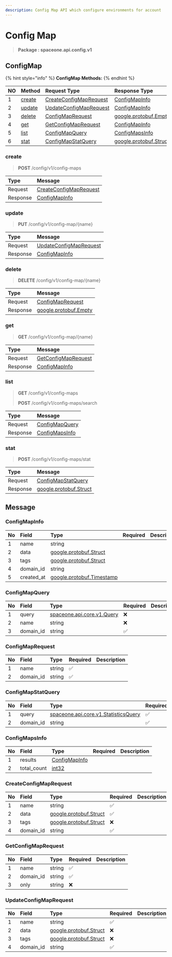 ```yaml
---
description: Config Map API which configure environments for account
---
```


# Config Map

> **Package : spaceone.api.config.v1**

## ConfigMap

{% hint style="info" %}
**ConfigMap Methods:**
{% endhint %}

| NO | Method | Request Type | Response Type | Description |
| :--- | :--- | :--- | :--- | :--- |
| 1 | [create](https://github.com/spaceone-dev/api-doc/tree/709a9f739008ac01f9038b4950fc11b1f3d05742/config/v1/Config-map.md#create) | [CreateConfigMapRequest](https://github.com/spaceone-dev/api-doc/tree/709a9f739008ac01f9038b4950fc11b1f3d05742/config/v1/Config-map.md#createconfigmaprequest) | [ConfigMapInfo](https://github.com/spaceone-dev/api-doc/tree/709a9f739008ac01f9038b4950fc11b1f3d05742/config/v1/Config-map.md#configmapinfo) |  |
| 2 | [update](https://github.com/spaceone-dev/api-doc/tree/709a9f739008ac01f9038b4950fc11b1f3d05742/config/v1/Config-map.md#update) | [UpdateConfigMapRequest](https://github.com/spaceone-dev/api-doc/tree/709a9f739008ac01f9038b4950fc11b1f3d05742/config/v1/Config-map.md#updateconfigmaprequest) | [ConfigMapInfo](https://github.com/spaceone-dev/api-doc/tree/709a9f739008ac01f9038b4950fc11b1f3d05742/config/v1/Config-map.md#configmapinfo) |  |
| 3 | [delete](https://github.com/spaceone-dev/api-doc/tree/709a9f739008ac01f9038b4950fc11b1f3d05742/config/v1/Config-map.md#delete) | [ConfigMapRequest](https://github.com/spaceone-dev/api-doc/tree/709a9f739008ac01f9038b4950fc11b1f3d05742/config/v1/Config-map.md#configmaprequest) | [google.protobuf.Empty](https://github.com/protocolbuffers/protobuf/blob/master/src/google/protobuf/empty.proto) |  |
| 4 | [get](https://github.com/spaceone-dev/api-doc/tree/709a9f739008ac01f9038b4950fc11b1f3d05742/config/v1/Config-map.md#get) | [GetConfigMapRequest](https://github.com/spaceone-dev/api-doc/tree/709a9f739008ac01f9038b4950fc11b1f3d05742/config/v1/Config-map.md#getconfigmaprequest) | [ConfigMapInfo](https://github.com/spaceone-dev/api-doc/tree/709a9f739008ac01f9038b4950fc11b1f3d05742/config/v1/Config-map.md#configmapinfo) |  |
| 5 | [list](https://github.com/spaceone-dev/api-doc/tree/709a9f739008ac01f9038b4950fc11b1f3d05742/config/v1/Config-map.md#list) | [ConfigMapQuery](https://github.com/spaceone-dev/api-doc/tree/709a9f739008ac01f9038b4950fc11b1f3d05742/config/v1/Config-map.md#configmapquery) | [ConfigMapsInfo](https://github.com/spaceone-dev/api-doc/tree/709a9f739008ac01f9038b4950fc11b1f3d05742/config/v1/Config-map.md#configmapsinfo) |  |
| 6 | [stat](https://github.com/spaceone-dev/api-doc/tree/709a9f739008ac01f9038b4950fc11b1f3d05742/config/v1/Config-map.md#stat) | [ConfigMapStatQuery](https://github.com/spaceone-dev/api-doc/tree/709a9f739008ac01f9038b4950fc11b1f3d05742/config/v1/Config-map.md#configmapstatquery) | [google.protobuf.Struct](https://github.com/protocolbuffers/protobuf/blob/master/src/google/protobuf/struct.proto) |  |

### 

### create

> **POST** /config/v1/config-maps

| Type | Message |
| :--- | :--- |
| Request | [CreateConfigMapRequest](https://github.com/spaceone-dev/api-doc/tree/709a9f739008ac01f9038b4950fc11b1f3d05742/config/v1/Config-map.md#createconfigmaprequest) |
| Response | [ConfigMapInfo](https://github.com/spaceone-dev/api-doc/tree/709a9f739008ac01f9038b4950fc11b1f3d05742/config/v1/Config-map.md#configmapinfo) |

### 

### update

> **PUT** /config/v1/config-map/{name}

| Type | Message |
| :--- | :--- |
| Request | [UpdateConfigMapRequest](https://github.com/spaceone-dev/api-doc/tree/709a9f739008ac01f9038b4950fc11b1f3d05742/config/v1/Config-map.md#updateconfigmaprequest) |
| Response | [ConfigMapInfo](https://github.com/spaceone-dev/api-doc/tree/709a9f739008ac01f9038b4950fc11b1f3d05742/config/v1/Config-map.md#configmapinfo) |

### 

### delete

> **DELETE** /config/v1/config-map/{name}

| Type | Message |
| :--- | :--- |
| Request | [ConfigMapRequest](https://github.com/spaceone-dev/api-doc/tree/709a9f739008ac01f9038b4950fc11b1f3d05742/config/v1/Config-map.md#configmaprequest) |
| Response | [google.protobuf.Empty](https://github.com/protocolbuffers/protobuf/blob/master/src/google/protobuf/empty.proto) |

### 

### get

> **GET** /config/v1/config-map/{name}

| Type | Message |
| :--- | :--- |
| Request | [GetConfigMapRequest](https://github.com/spaceone-dev/api-doc/tree/709a9f739008ac01f9038b4950fc11b1f3d05742/config/v1/Config-map.md#getconfigmaprequest) |
| Response | [ConfigMapInfo](https://github.com/spaceone-dev/api-doc/tree/709a9f739008ac01f9038b4950fc11b1f3d05742/config/v1/Config-map.md#configmapinfo) |

### 

### list

> **GET** /config/v1/config-maps
>
> **POST** /config/v1/config-maps/search

| Type | Message |
| :--- | :--- |
| Request | [ConfigMapQuery](https://github.com/spaceone-dev/api-doc/tree/709a9f739008ac01f9038b4950fc11b1f3d05742/config/v1/Config-map.md#configmapquery) |
| Response | [ConfigMapsInfo](https://github.com/spaceone-dev/api-doc/tree/709a9f739008ac01f9038b4950fc11b1f3d05742/config/v1/Config-map.md#configmapsinfo) |

### 

### stat

> **POST** /config/v1/config-maps/stat

| Type | Message |
| :--- | :--- |
| Request | [ConfigMapStatQuery](https://github.com/spaceone-dev/api-doc/tree/709a9f739008ac01f9038b4950fc11b1f3d05742/config/v1/Config-map.md#configmapstatquery) |
| Response | [google.protobuf.Struct](https://github.com/protocolbuffers/protobuf/blob/master/src/google/protobuf/struct.proto) |

## 

## Message

### ConfigMapInfo

| No | Field | Type | Required | Description |
| :--- | :--- | :--- | :--- | :--- |
| 1 | name | string |  |  |
| 2 | data | [google.protobuf.Struct](https://github.com/protocolbuffers/protobuf/blob/master/src/google/protobuf/struct.proto) |  |  |
| 3 | tags | [google.protobuf.Struct](https://github.com/protocolbuffers/protobuf/blob/master/src/google/protobuf/struct.proto) |  |  |
| 4 | domain\_id | string |  |  |
| 5 | created\_at | [google.protobuf.Timestamp](https://github.com/protocolbuffers/protobuf/blob/master/src/google/protobuf/timestamp.proto) |  |  |

### 

### ConfigMapQuery

| No | Field | Type | Required | Description |
| :--- | :--- | :--- | :--- | :--- |
| 1 | query | [spaceone.api.core.v1.Query](https://spaceone-dev.gitbook.io/api-reference/common-v1/search-query) | ❌ |  |
| 2 | name | string | ❌ |  |
| 3 | domain\_id | string | ✅ |  |

### 

### ConfigMapRequest

| No | Field | Type | Required | Description |
| :--- | :--- | :--- | :--- | :--- |
| 1 | name | string | ✅ |  |
| 2 | domain\_id | string | ✅ |  |

### 

### ConfigMapStatQuery

| No | Field | Type | Required | Description |
| :--- | :--- | :--- | :--- | :--- |
| 1 | query | [spaceone.api.core.v1.StatisticsQuery](https://spaceone-dev.gitbook.io/api-reference/common-v1/statistics-query) | ✅ |  |
| 2 | domain\_id | string | ✅ |  |

### 

### ConfigMapsInfo

| No | Field | Type | Required | Description |
| :--- | :--- | :--- | :--- | :--- |
| 1 | results | [ConfigMapInfo](https://github.com/spaceone-dev/api-doc/tree/709a9f739008ac01f9038b4950fc11b1f3d05742/config/v1/Config-map.md#configmapinfo) |  |  |
| 2 | total\_count | [int32](https://github.com/protocolbuffers/protobuf/blob/master/src/google/protobuf/type.proto) |  |  |

### 

### CreateConfigMapRequest

| No | Field | Type | Required | Description |
| :--- | :--- | :--- | :--- | :--- |
| 1 | name | string | ✅ |  |
| 2 | data | [google.protobuf.Struct](https://github.com/protocolbuffers/protobuf/blob/master/src/google/protobuf/struct.proto) | ✅ |  |
| 3 | tags | [google.protobuf.Struct](https://github.com/protocolbuffers/protobuf/blob/master/src/google/protobuf/struct.proto) | ❌ |  |
| 4 | domain\_id | string | ✅ |  |

### 

### GetConfigMapRequest

| No | Field | Type | Required | Description |
| :--- | :--- | :--- | :--- | :--- |
| 1 | name | string | ✅ |  |
| 2 | domain\_id | string | ✅ |  |
| 3 | only | string | ❌ |  |

### 

### UpdateConfigMapRequest

| No | Field | Type | Required | Description |
| :--- | :--- | :--- | :--- | :--- |
| 1 | name | string | ✅ |  |
| 2 | data | [google.protobuf.Struct](https://github.com/protocolbuffers/protobuf/blob/master/src/google/protobuf/struct.proto) | ❌ |  |
| 3 | tags | [google.protobuf.Struct](https://github.com/protocolbuffers/protobuf/blob/master/src/google/protobuf/struct.proto) | ❌ |  |
| 4 | domain\_id | string | ✅ |  |

